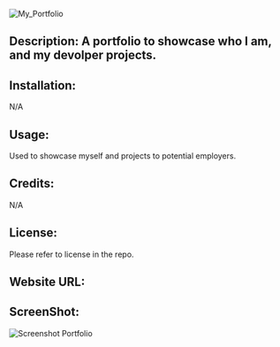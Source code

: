 ![My_Portfolio](https://user-images.githubusercontent.com/124648885/230560983-99779ea2-08be-4ee5-9466-b78125ebcddc.png)

## Description: A portfolio to showcase who I am, and my devolper projects.

## Installation:
N/A

## Usage:
Used to showcase myself and projects to potential employers.

## Credits:
N/A

## License:
Please refer to license in the repo.

## Website URL:

## ScreenShot:
![Screenshot Portfolio](https://user-images.githubusercontent.com/124648885/230562628-79ee50b4-249b-47af-b9a5-76c1b5b3e267.png)
